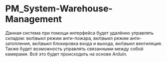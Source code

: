 # PM_System-Warehouse-Management

Данная система при помощи интерфейса будет удалённо управлять складом: вкл\выкл режим анти-пожара, вкл\выкл режим анти-затопления, вкл\выкл блокировка входа и выхода, вкл\выкл вентиляция. Также будет возможность управлять связанными между собой камерами.
Всё это будет происходить на основе Arduin.








